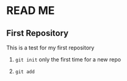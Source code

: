 # READ ME

## First Repository 

This is a test for my first repository 

1. `git init` only the first time for a new repo

2. `git add` 



